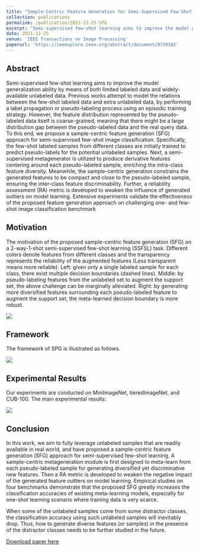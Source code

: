 ```yaml
---
title: "Sample-Centric Feature Generation for Semi-Supervised Few-Shot Learning"
collection: publications
permalink: /publication/2021-12-25-SPG
excerpt: "Semi-supervised few-shot learning aims to improve the model generalization ability by means of both limited labeled data and widely-available unlabeled data. Previous works attempt to model the relations between the few-shot labeled data and extra unlabeled data, by performing a label propagation or pseudo-labeling process using an episodic training strategy. However, the feature distribution represented by the pseudo-labeled data itself is coarse-grained, meaning that there might be a large distribution gap between the pseudo-labeled data and the real query data. To this end, we propose a sample-centric feature generation (SFG) approach for semi-supervised few-shot image classification. Specifically, the few-shot labeled samples from different classes are initially trained to predict pseudo-labels for the potential unlabeled samples. Next, a semi-supervised metagenerator is utilized to produce derivative features centering around each pseudo-labeled sample, enriching the intra-class feature diversity. Meanwhile, the sample-centric generation constrains the generated features to be compact and close to the pseudo-labeled sample, ensuring the inter-class feature discriminability. Further, a reliability assessment (RA) metric is developed to weaken the influence of generated outliers on model learning. Extensive experiments validate the effectiveness of the proposed feature generation approach on challenging one- and few-shot image classification benchmark"
date: 2021-12-25
venue: 'IEEE Transactions on Image Processing'
paperurl: 'https://ieeexplore.ieee.org/abstract/document/9729102'
---
```


## Abstract
Semi-supervised few-shot learning aims to improve the model generalization ability by means of both limited labeled data and widely-available unlabeled data. Previous works attempt to model the relations between the few-shot labeled data and extra unlabeled data, by performing a label propagation or pseudo-labeling process using an episodic training strategy. However, the feature distribution represented by the pseudo-labeled data itself is coarse-grained, meaning that there might be a large distribution gap between the pseudo-labeled data and the real query data. To this end, we propose a sample-centric feature generation (SFG) approach for semi-supervised few-shot image classification. Specifically, the few-shot labeled samples from different classes are initially trained to predict pseudo-labels for the potential unlabeled samples. Next, a semi-supervised metagenerator is utilized to produce derivative features centering around each pseudo-labeled sample, enriching the intra-class feature diversity. Meanwhile, the sample-centric generation constrains the generated features to be compact and close to the pseudo-labeled sample, ensuring the inter-class feature discriminability. Further, a reliability assessment (RA) metric is developed to weaken the influence of generated outliers on model learning. Extensive experiments validate the effectiveness of the proposed feature generation approach on challenging one- and few-shot image classification benchmark


## Motivation
The motivation of the proposed sample-centric feature generation (SFG) on a 2-way-1-shot semi-supervised few-shot learning (SSFSL) task. Different colors denote features from different classes and the transparency represents the reliability of the augmented features (Less transparent means more reliable). Left: given only a single labeled sample for each class, there exist multiple decision boundaries (dashed lines). Middle: by pseudo-labeling features from the unlabeled set to augment the support set, the above challenge can be marginally alleviated. Right: by generating more diversified features surrounding each pseudo-labeled feature to augment the support set, the meta-learned decision boundary is more robust.

<img src='/images/SPG-motivation.png'>

## Framework
The framework of SPG is illustrated as follows.

<img src='/images/SPG-framework.png'>

## Experimental Results
Our experiments are conducted on MiniImageNet, tieredImageNet, and CUB-100. The main experimental results:

<img src='/images/SPG-exp.png'>

## Conclusion
In this work, we aim to fully leverage unlabeled samples that are readily available in real world, and have proposed a sample-centric feature generation (SFG) approach for semi-supervised few-shot learning. A sample-centric metageneration module is first designed to meta-learn from each pseudo-labeled sample for generating diversified yet discriminative new features. Then a RA metric is developed to weaken the negative impact of the generated feature outliers on model learning. Empirical studies on four benchmarks demonstrate that the proposed SFG greatly increases the classification accuracies of existing meta-learning models, especially for one-shot learning scenario where training data is very scarce. 

When some of the unlabeled samples come from some distractor classes, the classification accuracy using such unlabeled samples will inevitably drop. Thus, how to generate diverse features (or samples) in the presence of the distractor classes needs to be further studied in the future.


[Download paper here](https://ieeexplore.ieee.org/abstract/document/9729102)
